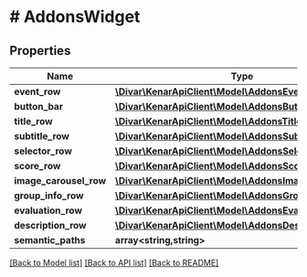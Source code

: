 # # AddonsWidget

## Properties

Name | Type | Description | Notes
------------ | ------------- | ------------- | -------------
**event_row** | [**\Divar\KenarApiClient\Model\AddonsEventRow**](AddonsEventRow.md) |  | [optional]
**button_bar** | [**\Divar\KenarApiClient\Model\AddonsButtonBar**](AddonsButtonBar.md) |  | [optional]
**title_row** | [**\Divar\KenarApiClient\Model\AddonsTitleRow**](AddonsTitleRow.md) |  | [optional]
**subtitle_row** | [**\Divar\KenarApiClient\Model\AddonsSubtitleRow**](AddonsSubtitleRow.md) |  | [optional]
**selector_row** | [**\Divar\KenarApiClient\Model\AddonsSelectorRow**](AddonsSelectorRow.md) |  | [optional]
**score_row** | [**\Divar\KenarApiClient\Model\AddonsScoreRow**](AddonsScoreRow.md) |  | [optional]
**image_carousel_row** | [**\Divar\KenarApiClient\Model\AddonsImageCarouselRow**](AddonsImageCarouselRow.md) |  | [optional]
**group_info_row** | [**\Divar\KenarApiClient\Model\AddonsGroupInfoRow**](AddonsGroupInfoRow.md) |  | [optional]
**evaluation_row** | [**\Divar\KenarApiClient\Model\AddonsEvaluationRow**](AddonsEvaluationRow.md) |  | [optional]
**description_row** | [**\Divar\KenarApiClient\Model\AddonsDescriptionRow**](AddonsDescriptionRow.md) |  | [optional]
**semantic_paths** | **array<string,string>** |  | [optional]

[[Back to Model list]](../../README.md#models) [[Back to API list]](../../README.md#endpoints) [[Back to README]](../../README.md)
